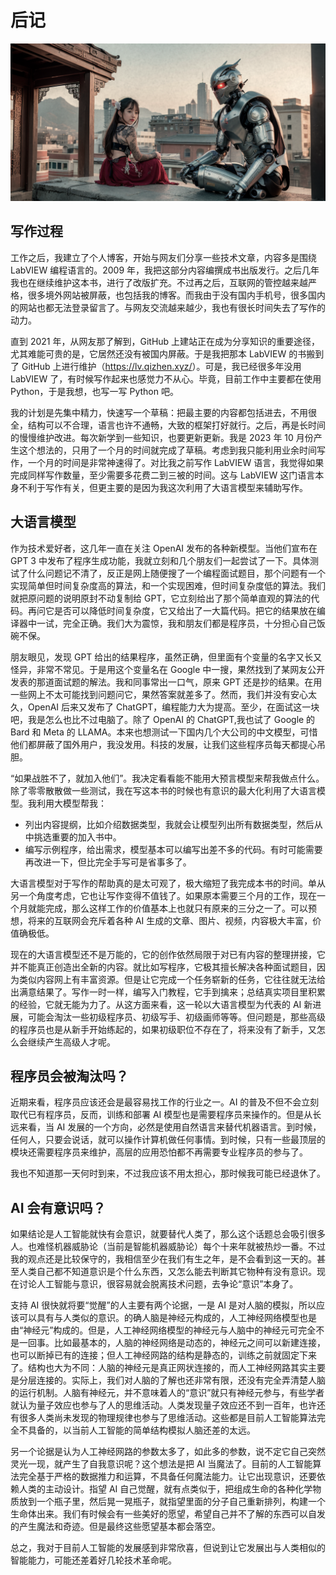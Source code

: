 # 后记

![images/010.png](images/010.png "旧时代")

## 写作过程

工作之后，我建立了个人博客，开始与网友们分享一些技术文章，内容多是围绕 LabVIEW 编程语言的。2009 年，我把这部分内容编撰成书出版发行。之后几年我也在继续维护这本书，进行了改版扩充。不过再之后，互联网的管控越来越严格，很多境外网站被屏蔽，也包括我的博客。而我由于没有国内手机号，很多国内的网站也都无法登录留言了。与网友交流越来越少，我也有很长时间失去了写作的动力。

直到 2021 年，从网友那了解到，GitHub 上建站正在成为分享知识的重要途径，尤其难能可贵的是，它居然还没有被国内屏蔽。于是我把那本 LabVIEW 的书搬到了 GitHub 上进行维护（<https://lv.qizhen.xyz/>）。可是，我已经很多年没用 LabVIEW 了，有时候写作起来也感觉力不从心。毕竟，目前工作中主要都在使用 Python，于是我想，也写一写 Python 吧。

我的计划是先集中精力，快速写一个草稿：把最主要的内容都包括进去，不用很全，结构可以不合理，语言也许不通畅，大致的框架打好就行。之后，再是长时间的慢慢维护改进。每次新学到一些知识，也要更新更新。我是 2023 年 10 月份产生这个想法的，只用了一个月的时间就完成了草稿。考虑到我只能利用业余时间写作，一个月的时间是非常神速得了。对比我之前写作 LabVIEW 语言，我觉得如果完成同样写作数量，至少需要多花费二到三被的时间。这与 LabVIEW 这门语言本身不利于写作有关，但更主要的是因为我这次利用了大语言模型来辅助写作。

## 大语言模型

作为技术爱好者，这几年一直在关注 OpenAI 发布的各种新模型。当他们宣布在 GPT 3 中发布了程序生成功能，我就立刻和几个朋友们一起尝试了一下。具体测试了什么问题记不清了，反正是网上随便搜了一个编程面试题目，那个问题有一个实现简单但时间复杂度高的算法，和一个实现困难，但时间复杂度低的算法。我们就把原问题的说明原封不动复制给 GPT，它立刻给出了那个简单直观的算法的代码。再问它是否可以降低时间复杂度，它又给出了一大篇代码。把它的结果放在编译器中一试，完全正确。我们大为震惊，我和朋友们都是程序员，十分担心自己饭碗不保。

朋友眼见，发现 GPT 给出的结果程序，虽然正确，但里面有个变量的名字又长又怪异，非常不常见。于是用这个变量名在 Google 中一搜，果然找到了某网友公开发表的那道面试题的解法。我和同事常出一口气，原来 GPT 还是抄的结果。在用一些网上不太可能找到问题问它，果然答案就差多了。然而，我们并没有安心太久，OpenAI 后来又发布了 ChatGPT，编程能力大为提高。至少，在面试这一块吧，我是怎么也比不过电脑了。除了 OpenAI 的 ChatGPT,我也试了 Google 的 Bard 和 Meta 的 LLAMA。本来也想测试一下国内几个大公司的中文模型，可惜他们都屏蔽了国外用户，我没发用。科技的发展，让我们这些程序员每天都提心吊胆。

“如果战胜不了，就加入他们”。我决定看看能不能用大预言模型来帮我做点什么。除了零零散散做一些测试，我在写这本书的时候也有意识的最大化利用了大语言模型。我利用大模型帮我：
* 列出内容提纲，比如介绍数据类型，我就会让模型列出所有数据类型，然后从中挑选重要的加入书中。
* 编写示例程序，给出需求，模型基本可以编写出差不多的代码。有时可能需要再改进一下，但比完全手写可是省事多了。

大语言模型对于写作的帮助真的是太可观了，极大缩短了我完成本书的时间。单从另一个角度考虑，它也让写作变得不值钱了。如果原本需要三个月的工作，现在一个月就能完成，那么这样工作的价值基本上也就只有原来的三分之一了。可以预想，将来的互联网会充斥着各种 AI 生成的文章、图片、视频，内容极大丰富，价值确极低。

现在的大语言模型还不是万能的，它的创作依然局限于对已有内容的整理拼接，它并不能真正创造出全新的内容。就比如写程序，它极其擅长解决各种面试题目，因为类似内容网上有丰富资源。但是让它完成一个任务崭新的任务，它往往就无法给出满意结果了。写作一时一样，编写入门教程，它手到擒来；总结真实项目里积累的经验，它就无能为力了。从这方面来看，这一轮以大语言模型为代表的 AI 新进展，可能会淘汰一些初级程序员、初级写手、初级画师等等。但问题是，那些高级的程序员也是从新手开始练起的，如果初级职位不存在了，将来没有了新手，又怎么会继续产生高级人才呢。

## 程序员会被淘汰吗？

近期来看，程序员应该还会是最容易找工作的行业之一。AI 的普及不但不会立刻取代已有程序员，反而，训练和部署 AI 模型也是需要程序员来操作的。但是从长远来看，当 AI 发展的一个方向，必然是使用自然语言来替代机器语言。到时候，任何人，只要会说话，就可以操作计算机做任何事情。到时候，只有一些最顶层的模块还需要程序员来维护，高层的应用恐怕都不再需要专业程序员的参与了。

我也不知道那一天何时到来，不过我应该不用太担心，那时候我可能已经退休了。


## AI 会有意识吗？

如果结论是人工智能就快有会意识，就要替代人类了，那么这个话题总会吸引很多人。也难怪机器威胁论（当前是智能机器威胁论）每个十来年就被热炒一番。不过我的观点还是比较保守的，我相信至少在我们有生之年，是不会看到这一天的。甚至人类自己都不知道意识是个什么东西，又怎么能去判断其它物种有没有意识。现在讨论人工智能与意识，很容易就会脱离技术问题，去争论“意识”本身了。

支持 AI 很快就将要“觉醒”的人主要有两个论据，一是 AI 是对人脑的模拟，所以应该可以具有与人类似的意识。的确人脑是神经元构成的，人工神经网络模型也是由“神经元”构成的。但是，人工神经网络模型的神经元与人脑中的神经元可完全不是一回事。比如最基本的，人脑的神经网络是动态的，神经元之间可以新建连接，也可以断掉已有的连接；但人工神经网路的结构是静态的，训练之前就固定下来了。结构也大为不同：人脑的神经元是真正网状连接的，而人工神经网路其实主要是分层连接的。实际上，我们对人脑的了解也还非常有限，还没有完全弄清楚人脑的运行机制。人脑有神经元，并不意味着人的“意识”就只有神经元参与，有些学者就认为量子效应也参与了人的思维活动。人类发现量子效应还不到一百年，也许还有很多人类尚未发现的物理规律也参与了思维活动。这些都是目前人工智能算法完全不具备的，以当前人工智能的简单结构模拟人脑还差的太远。

另一个论据是认为人工神经网路的参数太多了，如此多的参数，说不定它自己突然灵光一现，就产生了自我意识呢？这个想法是把 AI 当魔法了。目前的人工智能算法完全基于严格的数据推力和运算，不具备任何魔法能力。让它出现意识，还要依赖人类的主动设计。指望 AI 自己觉醒，就有点类似于，把组成生命的各种化学物质放到一个瓶子里，然后晃一晃瓶子，就指望里面的分子自己重新排列，构建一个生命体出来。我们有时候会有一些美好的愿望，希望自己并不了解的东西可以自发的产生魔法和奇迹。但是最终这些愿望基本都会落空。


总之，我对于目前人工智能的发展感到非常欣喜，但说到让它发展出与人类相似的智能能力，可能还差着好几轮技术革命呢。


